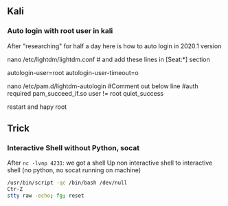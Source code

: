 ## Kali
### Auto login with root user in kali
After "researching" for half a day here is how to auto login in 2020.1 version

nano /etc/lightdm/lightdm.conf # and add these lines in [Seat:*] section

autologin-user=root
autologin-user-timeout=o

nano /etc/pam.d/lightdm-autologin #Comment out below line
#auth required pam_succeed_if.so user != root quiet_success

restart and hapy root
## Trick
### Interactive Shell without Python, socat

After `nc -lvnp 4231`: we got a shell 
Up non interactive shell to interactive shell (no python, no socat running on machine)
```sh
/usr/bin/script -qc /bin/bash /dev/null
Ctr-Z
stty raw -echo; fg; reset
```

